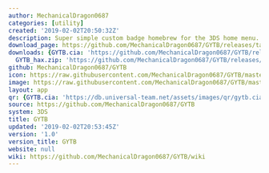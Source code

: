 ```yaml
---
author: MechanicalDragon0687
categories: [utility]
created: '2019-02-02T20:50:32Z'
description: Super simple custom badge homebrew for the 3DS home menu.
download_page: https://github.com/MechanicalDragon0687/GYTB/releases/tag/1.0
downloads: {GYTB.cia: 'https://github.com/MechanicalDragon0687/GYTB/releases/download/1.0/GYTB.cia',
  GYTB_hax.zip: 'https://github.com/MechanicalDragon0687/GYTB/releases/download/1.0/GYTB_hax.zip'}
github: MechanicalDragon0687/GYTB
icon: https://raw.githubusercontent.com/MechanicalDragon0687/GYTB/master/resources/icon.png
image: https://raw.githubusercontent.com/MechanicalDragon0687/GYTB/master/resources/banner.png
layout: app
qr: {GYTB.cia: 'https://db.universal-team.net/assets/images/qr/gytb.cia.png'}
source: https://github.com/MechanicalDragon0687/GYTB
system: 3DS
title: GYTB
updated: '2019-02-02T20:53:45Z'
version: '1.0'
version_title: GYTB
website: null
wiki: https://github.com/MechanicalDragon0687/GYTB/wiki
---
```

